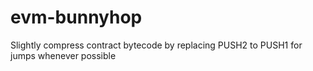 # evm-bunnyhop
Slightly compress contract bytecode by replacing PUSH2 to PUSH1 for jumps whenever possible

